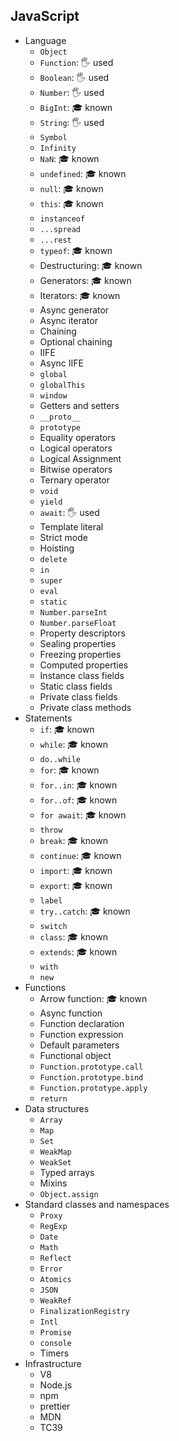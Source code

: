 ## JavaScript

- Language
  - `Object`
  - `Function`: 🖐️ used
  - `Boolean`: 🖐️ used
  - `Number`: 🖐️ used
  - `BigInt`: 🎓 known
  - `String`: 🖐️ used
  - `Symbol`
  - `Infinity`
  - `NaN`: 🎓 known
  - `undefined`: 🎓 known
  - `null`: 🎓 known
  - `this`: 🎓 known
  - `instanceof`
  - `...spread`
  - `...rest`
  - `typeof`: 🎓 known
  - Destructuring: 🎓 known
  - Generators: 🎓 known
  - Iterators: 🎓 known
  - Async generator
  - Async iterator
  - Chaining
  - Optional chaining
  - IIFE
  - Async IIFE
  - `global`
  - `globalThis`
  - `window`
  - Getters and setters
  - `__proto__`
  - `prototype`
  - Equality operators
  - Logical operators
  - Logical Assignment
  - Bitwise operators
  - Ternary operator
  - `void`
  - `yield`
  - `await`: 🖐️ used
  - Template literal
  - Strict mode
  - Hoisting
  - `delete`
  - `in`
  - `super`
  - `eval`
  - `static`
  - `Number.parseInt`
  - `Number.parseFloat`
  - Property descriptors
  - Sealing properties
  - Freezing properties
  - Computed properties
  - Instance class fields
  - Static class fields
  - Private class fields
  - Private class methods
- Statements
  - `if`: 🎓 known
  - `while`: 🎓 known
  - `do..while`
  - `for`: 🎓 known
  - `for..in`: 🎓 known
  - `for..of`: 🎓 known
  - `for await`: 🎓 known
  - `throw`
  - `break`: 🎓 known
  - `continue`: 🎓 known
  - `import`: 🎓 known
  - `export`: 🎓 known
  - `label`
  - `try..catch`: 🎓 known
  - `switch`
  - `class`: 🎓 known
  - `extends`: 🎓 known
  - `with`
  - `new`
- Functions
  - Arrow function: 🎓 known
  - Async function
  - Function declaration
  - Function expression
  - Default parameters
  - Functional object
  - `Function.prototype.call`
  - `Function.prototype.bind`
  - `Function.prototype.apply`
  - `return`
- Data structures
  - `Array`
  - `Map`
  - `Set`
  - `WeakMap`
  - `WeakSet`
  - Typed arrays
  - Mixins
  - `Object.assign`
- Standard classes and namespaces
  - `Proxy`
  - `RegExp`
  - `Date`
  - `Math`
  - `Reflect`
  - `Error`
  - `Atomics`
  - `JSON`
  - `WeakRef`
  - `FinalizationRegistry`
  - `Intl`
  - `Promise`
  - `console`
  - Timers
- Infrastructure
  - V8
  - Node.js
  - npm
  - prettier
  - MDN
  - TC39
